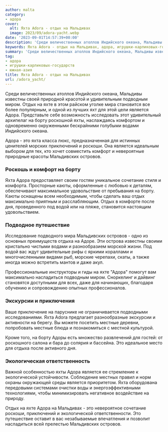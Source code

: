 ```yaml
---
author: malta
category:
- адора
cover:
  alt: Яхта Adora - отдых на Мальдивах
  image: 2023/09/adora-yacht.webp
date: '2023-09-01T14:57:39+00:00'
description: 'Среди величественных атоллов Индийского океана, Мальдивы известны своей природной красотой и удивительным подводным миром. Отдых на яхте в этом райском...'
keywords: Яхта Adora - отдых на Мальдивах, адора, игрушки-карликовых-государств, южная-азия, отдых, является, борту, это, яхта, яхте, мальдивских, островов, индийского, океана, известны, подводным, миром, мира
summary: 'Среди величественных атоллов Индийского океана, Мальдивы известны своей природной красотой и удивительным подводным миром. Отдых на яхте в этом райском...'
tag:
- адора
- игрушки-карликовых-государств
- южная-азия
title: Яхта Adora - отдых на Мальдивах
url: /adora_yacht/
---
```


Среди величественных атоллов Индийского океана, Мальдивы известны своей природной красотой и удивительным подводным миром. Отдых на яхте в этом райском уголке мира становится все более популярным, и одной из лучших яхт для этой цели является Адора. Представьте себе возможность исследовать этот удивительный архипелаг на борту роскошной яхты, наслаждаясь комфортом и одновременно окруженными бескрайними голубыми водами Индийского океана.

Адора \- это яхта класса люкс, предназначенная для истинных ценителей морских приключений и роскоши. Она является идеальным выбором для тех, кто хочет совместить комфорт и невероятные природные красоты Мальдивских островов.

### Роскошь и комфорт на борту

Яхта Адора предоставляет своим гостям уникальное сочетание стиля и комфорта. Просторные каюты, оформленные с любовью к деталям, обеспечивают максимальное удовольствие от пребывания на борту. Каюты оснащены всем необходимым, чтобы сделать ваш отдых максимально приятным и расслабляющим. Отдых в комфорте после дня, проведенного под водой или на пляже, становится настоящим удовольствием.

### Подводное путешествие

Исследование подводного мира Мальдивских островов \- одно из основных преимуществ отдыха на Адоре. Эти острова известны своими кристально чистыми водами и разнообразием морской жизни. Под водой вас ждут удивительные рифы с яркими кораллами и многочисленными видами рыб, морские черепахи, скаты, а также иногда можно встретить мантов и даже акул.

Профессиональные инструкторы и гиды на яхте "Адора" помогут вам максимально насладиться подводным миром. Сноркелинг и дайвинг становятся доступными для всех, даже для начинающих, благодаря обучению и сопровождению опытных профессионалов.

### Экскурсии и приключения

Ваше приключение на паруснике не ограничивается подводными исследованиями. Яхта Adora предлагает разнообразные экскурсии и активности на берегу. Вы можете посетить местные деревни, попробовать местные блюда и познакомиться с местной культурой.

Кроме того, на борту Адоры есть множество развлечений для гостей: от роскошного салона и бара до солярия и бассейна. Это идеальное место для отдыха после активного дня.

### Экологическая ответственность

Важной особенностью яхты Адора является ее стремление к экологической устойчивости. Соблюдение местных правил и норм охраны окружающей среды является приоритетом. Яхта оборудована передовыми системами очистки воды и энергоэффективными технологиями, чтобы минимизировать негативное воздействие на природу.

Отдых на яхте Адора на Мальдивах \- это невероятное сочетание роскоши, приключений и экологической ответственности. Это путешествие оставит в вас незабываемые впечатления и позволит насладиться всей прелестью Мальдивских островов.